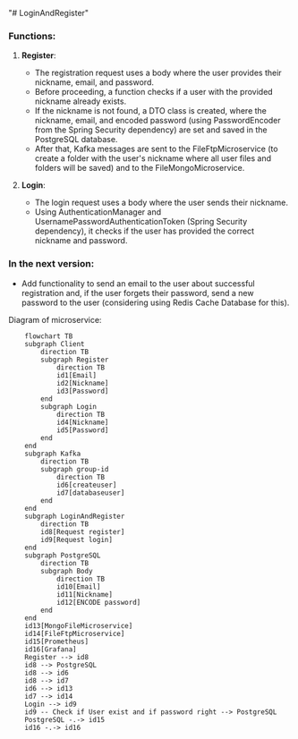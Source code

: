 "# LoginAndRegister" 

### Functions:

1. **Register**:
    
    - The registration request uses a body where the user provides their nickname, email, and password.
    - Before proceeding, a function checks if a user with the provided nickname already exists.
    - If the nickname is not found, a DTO class is created, where the nickname, email, and encoded password (using PasswordEncoder from the Spring Security dependency) are set and saved in the PostgreSQL database.
    - After that, Kafka messages are sent to the FileFtpMicroservice (to create a folder with the user's nickname where all user files and folders will be saved) and to the FileMongoMicroservice.
2. **Login**:
    
    - The login request uses a body where the user sends their nickname.
    - Using AuthenticationManager and UsernamePasswordAuthenticationToken (Spring Security dependency), it checks if the user has provided the correct nickname and password.

### In the next version:

- Add functionality to send an email to the user about successful registration and, if the user forgets their password, send a new password to the user (considering using Redis Cache Database for this).

Diagram of microservice:

```mermaid 
	flowchart TB
	subgraph Client
		direction TB
	    subgraph Register
		    direction TB
		    id1[Email]
		    id2[Nickname]
		    id3[Password]
	    end
	    subgraph Login
		    direction TB
		    id4[Nickname]
		    id5[Password]
	    end
    end
    subgraph Kafka
	    direction TB
		subgraph group-id
			direction TB
			id6[createuser]
			id7[databaseuser]
		end
	end
	subgraph LoginAndRegister
		direction TB
		id8[Request register]
		id9[Request login]
	end
	subgraph PostgreSQL
		direction TB
		subgraph Body
			direction TB
			id10[Email]
			id11[Nickname]
			id12[ENCODE password] 
		end
	end
	id13[MongoFileMicroservice]
	id14[FileFtpMicroservice]
	id15[Prometheus]
	id16[Grafana]
	Register --> id8
	id8 --> PostgreSQL
	id8 --> id6
	id8 --> id7
	id6 --> id13
	id7 --> id14
	Login --> id9
	id9 -- Check if User exist and if password right --> PostgreSQL
	PostgreSQL -.-> id15
	id16 -.-> id16
```
